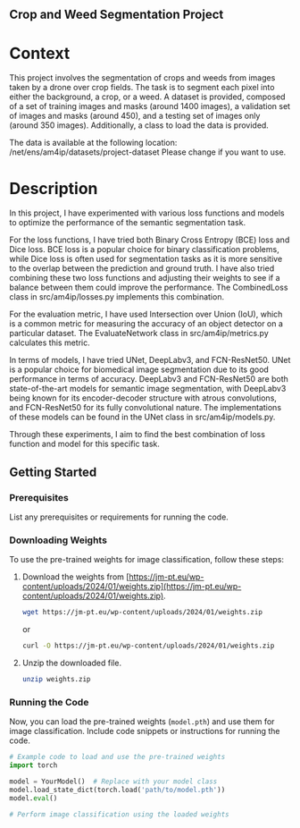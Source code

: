 ## Crop and Weed Segmentation Project
# Context
This project involves the segmentation of crops and weeds from images taken by a drone over crop fields. The task is to segment each pixel into either the background, a crop, or a weed. A dataset is provided, composed of a set of training images and masks (around 1400 images), a validation set of images and masks (around 450), and a testing set of images only (around 350 images). Additionally, a class to load the data is provided.

The data is available at the following location:
/net/ens/am4ip/datasets/project-dataset
Please change if you want to use.
# Description
In this project, I have experimented with various loss functions and models to optimize the performance of the semantic segmentation task.

For the loss functions, I have tried both Binary Cross Entropy (BCE) loss and Dice loss. BCE loss is a popular choice for binary classification problems, while Dice loss is often used for segmentation tasks as it is more sensitive to the overlap between the prediction and ground truth. I have also tried combining these two loss functions and adjusting their weights to see if a balance between them could improve the performance. The CombinedLoss class in src/am4ip/losses.py implements this combination.

For the evaluation metric, I have used Intersection over Union (IoU), which is a common metric for measuring the accuracy of an object detector on a particular dataset. The EvaluateNetwork class in src/am4ip/metrics.py calculates this metric.

In terms of models, I have tried UNet, DeepLabv3, and FCN-ResNet50. UNet is a popular choice for biomedical image segmentation due to its good performance in terms of accuracy. DeepLabv3 and FCN-ResNet50 are both state-of-the-art models for semantic image segmentation, with DeepLabv3 being known for its encoder-decoder structure with atrous convolutions, and FCN-ResNet50 for its fully convolutional nature. The implementations of these models can be found in the UNet class in src/am4ip/models.py.

Through these experiments, I aim to find the best combination of loss function and model for this specific task.

## Getting Started

### Prerequisites

List any prerequisites or requirements for running the code.

### Downloading Weights

To use the pre-trained weights for image classification, follow these steps:

1. Download the weights from [https://jm-pt.eu/wp-content/uploads/2024/01/weights.zip](https://jm-pt.eu/wp-content/uploads/2024/01/weights.zip).

    ```bash
    wget https://jm-pt.eu/wp-content/uploads/2024/01/weights.zip
    ```

    or

    ```bash
    curl -O https://jm-pt.eu/wp-content/uploads/2024/01/weights.zip
    ```

2. Unzip the downloaded file.

    ```bash
    unzip weights.zip
    ```

### Running the Code

Now, you can load the pre-trained weights (`model.pth`) and use them for image classification. Include code snippets or instructions for running the code.

```python
# Example code to load and use the pre-trained weights
import torch

model = YourModel()  # Replace with your model class
model.load_state_dict(torch.load('path/to/model.pth'))
model.eval()

# Perform image classification using the loaded weights
